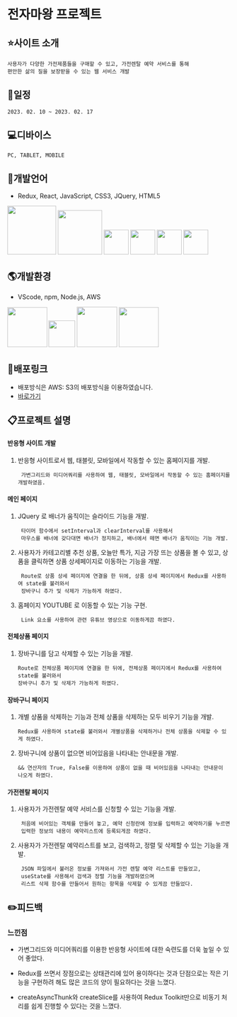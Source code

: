 

# 전자마왕 프로젝트

## :star:사이트 소개
    사용자가 다양한 가전제품들을 구매할 수 있고, 가전렌탈 예약 서비스를 통해 
    편안한 삶의 질을 보장받을 수 있는 웹 서비스 개발
## :date:일정
    2023. 02. 10 ~ 2023. 02. 17

## :computer:디바이스
    PC, TABLET, MOBILE 


## :lips:개발언어
- Redux, React, JavaScript, CSS3, JQuery, HTML5

<img src="https://jason-img.s3.amazonaws.com/mdoc/Redux.png" style="width:110px"> <img src="https://jason-img.s3.amazonaws.com/mdoc/react.png" style="width:100px"> <img src="https://jason-img.s3.amazonaws.com/mdoc/js.png" style="width:56px"> <img src="https://jason-img.s3.amazonaws.com/mdoc/css.png" style="width:56px"> <img src="https://jason-img.s3.amazonaws.com/mdoc/jquery2.jpg" style="width:56px"> <img src="https://jason-img.s3.amazonaws.com/mdoc/html5.png" style="width:56px">
## :earth_americas:개발환경
- VScode, npm, Node.js, AWS

<img src="https://jason-img.s3.amazonaws.com/mdoc/vscode.png" style="width:90px"><img src="https://jason-img.s3.amazonaws.com/mdoc/npm2.png" style="width:60px; margin-left:3px;">
<img src="https://jason-img.s3.amazonaws.com/mdoc/nodejs.png" style="width:91px"> <img src="https://jason-img.s3.amazonaws.com/mdoc/aws.png" style="width:90px">



## :link:배포링크

- 배포방식은 AWS: S3의 배포방식을 이용하였습니다.
- [바로가기](https://jason-electronic-products-02-14.s3.amazonaws.com/index.html)


## :clipboard:프로젝트 설명


 #### 반응형 사이트 개발

1. 반응형 사이트로서 웹, 태블릿, 모바일에서 작동할 수 있는 홈페이지를 개발.
    
        가변그리드와 미디어쿼리를 사용하여 웹, 태블릿, 모바일에서 작동할 수 있는 홈페이지를 개발하였음.


#### 메인 페이지

1. JQuery 로 배너가 움직이는 슬라이드 기능을 개발.

        타이머 함수에서 setInterval과 clearInterval를 사용해서 
        마우스를 배너에 갖다대면 배너가 정지하고, 배너에서 떼면 배너가 움직이는 기능 개발.
        
2. 사용자가 카테고리별 추천 상품, 오늘만 특가, 지금 가장 뜨는 상품을 볼 수 있고, 상품을 클릭하면 상품 상세페이지로 이동하는 기능을 개발.

        Route로 상품 상세 페이지에 연결을 한 뒤에, 상품 상세 페이지에서 Redux를 사용하여 state를 불러와서 
        장바구니 추가 및 삭제가 가능하게 하였다.
        
3. 홈페이지 YOUTUBE 로 이동할 수 있는 기능 구현.

        Link 요소를 사용하여 관련 유튜브 영상으로 이동하게끔 하였다.
        
 
#### 전체상품 페이지

1.  장바구니를 담고 삭제할 수 있는 기능을 개발.

        Route로 전체상품 페이지에 연결을 한 뒤에, 전체상품 페이지에서 Redux를 사용하여 state를 불러와서 
        장바구니 추가 및 삭제가 가능하게 하였다.


#### 장바구니 페이지

1.  개별 상품을 삭제하는 기능과 전체 상품을 삭제하는 모두 비우기 기능을 개발.
    
        Redux를 사용하여 state를 불러와서 개별상품을 삭제하거나 전체 상품을 삭제할 수 있게 하였다.
2.  장바구니에 상품이 없으면 비어있음을 나타내는 안내문을 개발.
    
        && 연산자의 True, False를 이용하여 상품이 없을 때 비어있음을 나타내는 안내문이 나오게 하였다.

#### 가전렌탈 페이지

1. 사용자가 가전렌탈 예약 서비스를 신청할 수 있는 기능을 개발.

        처음에 비어있는 객체를 만들어 놓고, 예약 신청란에 정보를 입력하고 예약하기를 누르면
        입력한 정보의 내용이 예약리스트에 등록되게끔 하였다.
        
2. 사용자가 가전렌탈 예약리스트를 보고, 검색하고, 정렬 및 삭제할 수 있는 기능을 개발.

        JSON 파일에서 불러온 정보를 가져와서 가전 렌탈 예약 리스트를 만들었고,
        useState를 사용해서 검색과 정렬 기능을 개발하였으며 
        리스트 삭제 함수를 만들어서 원하는 항목을 삭제할 수 있게끔 만들었다.


## :pencil2:피드백

### 느낀점




- 가변그리드와 미디어쿼리를 이용한 반응형 사이트에 대한 숙련도를 더욱 높일 수 있어 좋았다.
    

- Redux를 쓰면서 장점으로는 상태관리에 있어 용이하다는 것과 단점으로는 작은 기능을 구현하려 해도 많은 코드의 양이 필요하다는 것을 느꼈다.


- createAsyncThunk와 createSlice를 사용하여 Redux Toolkit만으로 비동기 처리를 쉽게 진행할 수 있다는 것을 느꼈다.
